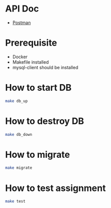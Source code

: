 # API Doc

- [Postman](https://www.postman.com/gold-sunset-200664/workspace/danbiedu)

# Prerequisite

- Docker
- Makefile installed
- mysql-client should be installed

# How to start DB

```bash
make db_up
```

# How to destroy DB

```bash
make db_down
```

# How to migrate

```bash
make migrate
```

# How to test assignment

```bash
make test
```
